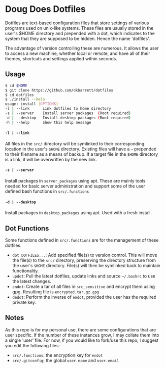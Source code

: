 # Doug Does Dotfiles

Dotfiles are text-based configuration files that store settings of various programs used on unix-like systems. These files are usually stored in the user's $HOME directory and prepended with a dot, which indicates to the system that they are supposed to be hidden. Hence the name 'dotfiles'.

The advantage of version controlling these are numerous. It allows the user to access a new machine, whether local or remote, and have all of their themes, shortcuts and settings applied within seconds.

## Usage
```bash
$ cd $HOME
$ git clone https://github.com/dkbarrett/dotfiles
$ cd dotfiles
$ ./install --help
usage: install [OPTIONS]
-l | --link      Link dotfiles to home directory
-s | --server    Install server packages  (Root required)
-d | --desktop   Install desktop packages (Root required)
-h | --help      Show this help message
```

#### `-l | --link`

All files in the `src/` directory will be symlinked to their corresponding location in the user's `$HOME` directory. Existing files will have a `~` prepended to their filename as a means of backup. If a target file in the `$HOME` directory is a link, it will be overwritten by the new link.

#### `-s | --server`

 Install packages in `server_packages` using apt. These are mainly tools needed for basic server administration and support some of the user defined bash functions in `src/.functions`

#### `-d | --desktop`

 Install packages in `desktop_packages` using apt. Used with a fresh install.

## Dot Functions

Some functions defined in `src/.functions` are for the management of these dotfiles.
- `dot DOTFILES...`: Add specified file(s) to version control. This will move the file(s) to the `src/` directory, preserving the directory structure from the user's `$HOME` directory. File(s) will then be symlinked back to maintain functionality.
- `updot`: Pull the latest dotfiles, update links and source `~/.bashrc` to use the latest changes.
- `endot`: Create a tar of all files in `src_sensitive` and encrypt them using gpg. Resulting file is `encrypted.tar.gz.gpg`
- `dedot`: Perform the inverse of `endot`, provided the user has the required private key.

## Notes

As this repo is for my personal use, there are some configurations that are user specific. If the number of these instances grow, I may collate them into a single 'user' file. For now, if you would like to fork/use this repo, I suggest you edit the following files:
 - `src/.functions`: the encryption key for `endot`
 - `src/.gitconfig`: the global `user.name` and `user.email`
